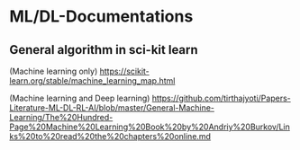 # ML/DL-Documentations

## General algorithm in sci-kit learn
(Machine learning only) https://scikit-learn.org/stable/machine_learning_map.html


(Machine learning and Deep learning) https://github.com/tirthajyoti/Papers-Literature-ML-DL-RL-AI/blob/master/General-Machine-Learning/The%20Hundred-Page%20Machine%20Learning%20Book%20by%20Andriy%20Burkov/Links%20to%20read%20the%20chapters%20online.md
